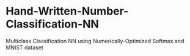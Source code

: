 # Hand-Written-Number-Classification-NN
Multiclass Classification NN using Numerically-Optimized Softmax and MNIST dataset
